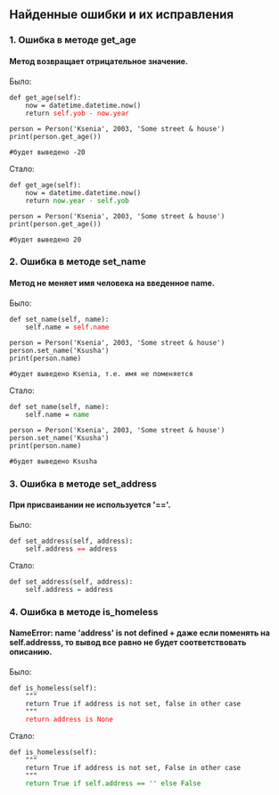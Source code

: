 ## Найденные ошибки и их исправления

### 1. Ошибка в методе get_age
#### Метод возвращает отрицательное значение.
Было:   
<pre><code>def get_age(self):
    now = datetime.datetime.now()
    return <span style="color:red">self.yob - now.year</span>

person = Person('Ksenia', 2003, 'Some street & house')
print(person.get_age())

#будет выведено -20</code></pre>

Стало:
<pre><code>def get_age(self):
    now = datetime.datetime.now()
    return <span style="color:green">now.year - self.yob</span>

person = Person('Ksenia', 2003, 'Some street & house')
print(person.get_age())

#будет выведено 20</code></pre>

### 2. Ошибка в методе set_name
#### Метод не меняет имя человека на введенное name.
Было:   
<pre><code>def set_name(self, name):
    self.name = <span style="color:red">self.name </span>

person = Person('Ksenia', 2003, 'Some street & house')
person.set_name('Ksusha')
print(person.name)

#будет выведено Ksenia, т.е. имя не поменяется</code></pre>

Стало:
<pre><code>def set_name(self, name):
    self.name = <span style="color:green">name </span>

person = Person('Ksenia', 2003, 'Some street & house')
person.set_name('Ksusha')
print(person.name)

#будет выведено Ksusha</code></pre>

### 3. Ошибка в методе set_address
#### При присваивании не используется '=='.
Было:   
<pre><code>def set_address(self, address):
    self.address <span style="color:red">==</span> address</code></pre>

Стало:
<pre><code>def set_address(self, address):
    self.address <span style="color:green">=</span> address</code></pre>

### 4. Ошибка в методе is_homeless
#### NameError: name 'address' is not defined + даже если поменять на self.addresss, то вывод все равно не будет соответствовать описанию.
Было:   
<pre><code>def is_homeless(self):
    """
    return True if address is not set, false in other case
    """
    <span style="color:red">return address is None</span></code></pre>

Стало:
<pre><code>def is_homeless(self):
    """
    return True if address is not set, False in other case
    """
    <span style="color:green">return True if self.address == '' else False</span></code></pre>
